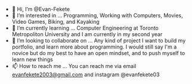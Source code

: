 - 👋 Hi, I’m @Evan-Fekete
- 👀 I’m interested in ... Programming, Working with Computers, Movies, Video Games, Biking, and Kayaking
- 🌱 I’m currently learning ... Computer Engineering at Toronto Metropoliton University and I am currently in my second year
- 💞️ I’m looking to collaborate on ... Any kind of project I want to build my portfolio, and learn more about programming. I would still say I'm a novice but do my best to have an
open mindset, and to push myself to learn new things
- 📫 How to reach me ... You can reach me via email evanfekete2003@gmail.com and instagram @evanfekete03

<!---
Evan-Fekete/Evan-Fekete is a ✨ special ✨ repository because its `README.md` (this file) appears on your GitHub profile.
You can click the Preview link to take a look at your changes.
--->
